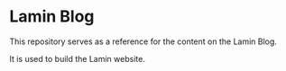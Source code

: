 # Lamin Blog

This repository serves as a reference for the content on the Lamin Blog.

It is used to build the Lamin website.
